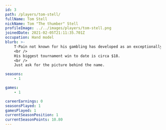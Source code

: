 ```yaml
---
id: 3
path: /players/tom-stell/
fullName: Tom Stell
nickName: Tom "The thumber" Stell
profileImage: ../../images/players/tom-stell.png
joinedDate: 2021-02-05T21:11:35.701Z
occupation: Hand model
blurb: >-
    T-Pain not known for his gambling has developed as an exceptionally lucky poker player over lock down. Cheeky git.
    <br />
    His biggest tournament win to date is circa $18.
    <br />
    Just ask for the picture behind the name.

seasons:
    - 1

games:
    - 1

careerEarnings: 0
seasonsPlayed: 1
gamesPlayed: 1
currentSeasonPosition: 1
currentSeasonPoints: 10.80
---
```

